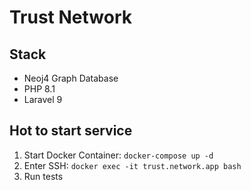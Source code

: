 # Trust Network

## Stack
- Neoj4 Graph Database
- PHP 8.1
- Laravel 9

## Hot to start service
1. Start Docker Container: <code>docker-compose up -d</code>
2. Enter SSH: <code>docker exec -it trust.network.app bash</code>
3. Run tests